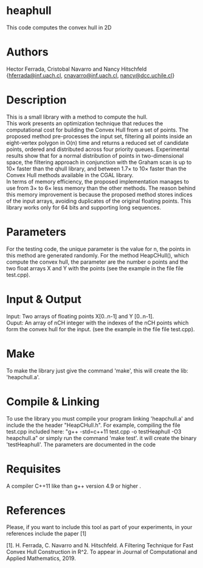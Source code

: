 # heaphull
This code computes the convex hull in 2D

# Authors
Hector Ferrada, Cristobal Navarro and Nancy Hitschfeld {hferrada@inf.uach.cl, cnavarro@inf.uach.cl, nancy@dcc.uchile.cl}

# Description
This is a small library with a method to compute the hull.  
This work presents an optimization technique that reduces the computational cost for building the Convex Hull from a set of points. The proposed method pre-processes the input set, filtering all points inside an eight-vertex polygon in O(n) time and returns a reduced set of candidate points, ordered and distributed across four priority queues. Experimental results show that for a normal distribution of points in two-dimensional space, the filtering approach in conjunction with the Graham scan is up to 10× faster than the qhull library, and between 1.7× to 10× faster than the Convex Hull methods available in the CGAL library.  
In terms of memory efficiency, the proposed implementation manages to use from 3× to 6× less memory
than the other methods. The reason behind this memory improvement is because the proposed method stores indices of the input arrays, avoiding duplicates of the original floating points.
This library works only for 64 bits and supporting long sequences.

# Parameters 
For the testing code, the unique parameter is the value for n, the points in this method are generated randomly.
For the method HeapCHull(), which compute the convex hull, the parameter are the number o points and the two float arrays X and Y with the points (see the example in the file file test.cpp).

# Input & Output
Input: Two arrays of floating points X[0..n-1] and Y [0..n-1].  
Ouput: An array of nCH integer with the indexes of the nCH points which form the convex hull for the input.
(see the example in the file file test.cpp).

# Make
To make the library just give the command 'make', this will create the lib: 'heapchull.a'.

# Compile & Linking
To use the library you must compile your program linking 'heapchull.a' and include the the header "HeapCHull.h". For example, compiling the file test.cpp included here: "g++ -std=c++11 test.cpp -o testHeaphull -O3 heapchull.a" or simply run the command 'make test'. it will create the binary 'testHeaphull'. The parameters are documented in the code

# Requisites
A compiler C++11 like than g++ version 4.9 or higher . 

# References
Please, if you want to include this tool as part of your experiments, in your references include the paper [1]  

[1]. H. Ferrada, C. Navarro and N. Hitschfeld. A Filtering Technique for Fast Convex Hull Construction in R^2. To appear in Journal of Computational and Applied Mathematics, 2019.
